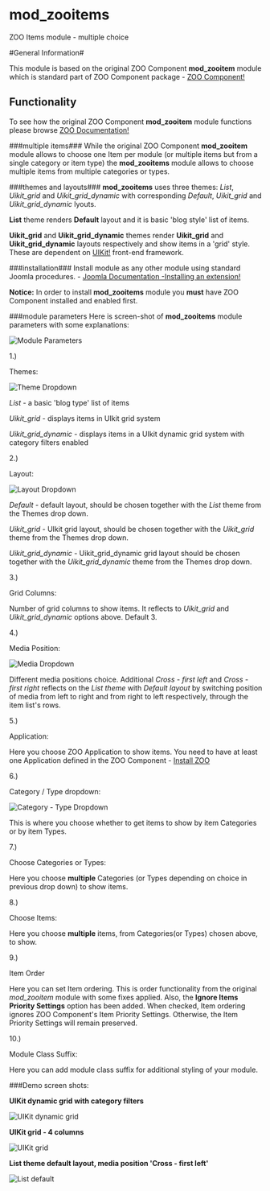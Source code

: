 # mod_zooitems
ZOO Items module - multiple choice

#General Information#

This module is based on the original ZOO Component **mod_zooitem** module which is standard part of ZOO Component package - [ZOO Component!](http://yootheme.com/zoo/)

## Functionality ##

To see how the original ZOO Component **mod_zooitem**  module functions please browse [ZOO Documentation!](http://yootheme.com/zoo/documentation/getting-started/set-up-zoo-item-module)

###multiple items###
While the original ZOO Component **mod_zooitem** module allows to choose one Item per module (or multiple items but from a single category or item type) the **mod_zooitems** module allows to choose multiple items from multiple categories or types.

###themes and layouts###
**mod_zooitems** uses three themes: *List*, *Uikit_grid* and *Uikit_grid_dynamic* with corresponding *Default*, *Uikit_grid* and *Uikit_grid_dynamic* lyouts.
 
 **List** theme renders **Default** layout and it is basic 'blog style' list of items.
 
 **Uikit_grid** and **Uikit_grid_dynamic** themes render **Uikit_grid** and **Uikit_grid_dynamic** layouts respectively and show items in a 'grid' style. These are dependent on [UIKit!](http://getuikit.com/index.html) front-end framework.
 
###installation###
 Install module as any other module using standard Joomla procedures.  - [Joomla Documentation -Installing an extension!](https://docs.joomla.org/Installing_an_extension)
 
 **Notice:** In order to install **mod_zooitems** module you **must** have ZOO Component installed and enabled first.
 
###module parameters
Here is screen-shot of **mod_zooitems** module parameters with some explanations:

![Module Parameters](http://brbaso.com/images/mod_zooitems_doc/module_parameters.jpg)
 
1.)

Themes:

 ![Theme Dropdown](http://brbaso.com/images/mod_zooitems_doc/theme_dropdown.jpg)

*List* -  a basic 'blog type' list of items

*Uikit_grid* - displays items in UIkit grid system

*Uikit_grid_dynamic* - displays items in a UIkit dynamic grid system with category filters enabled


2.)

Layout:

 ![Layout Dropdown](http://brbaso.com/images/mod_zooitems_doc/layout_dropdown.jpg)

*Default* - default layout, should be chosen together with the *List* theme from the Themes drop down.

*Uikit_grid* - UIkit grid layout, should be chosen together with the *Uikit_grid* theme from the Themes drop down.

*Uikit_grid_dynamic* - Uikit_grid_dynamic grid layout should be chosen together with the *Uikit_grid_dynamic* theme from the Themes drop down.


3.)

Grid Columns:

Number of grid columns to show items. It reflects to *Uikit_grid* and *Uikit_grid_dynamic* options above. Default 3.


4.)

Media Position:

 ![Media Dropdown](http://brbaso.com/images/mod_zooitems_doc/mediaposition_dropdown.jpg)

Different media positions choice. Additional *Cross - first left* and *Cross - first right* reflects on the *List theme* with *Default layout* by switching position of media from left to right and from right to left respectively, through the item list's rows.


5.)

Application:

Here you choose ZOO Application to show items. You need to have at least one Application defined in the ZOO Component   - [Install ZOO](http://yootheme.com/zoo/documentation/getting-started/install-zoo) 


6.)

Category / Type dropdown:

 ![Category - Type Dropdown](http://brbaso.com/images/mod_zooitems_doc/categorytypes_dropdown.jpg)

This is where you choose whether to get items to show by item Categories or by item Types.
 

7.) 

Choose Categories or Types:

Here you choose **multiple** Categories (or Types depending on choice in previous drop down) to show items.

8.) 

Choose Items:

Here you choose **multiple** items, from Categories(or Types) chosen above, to show.

9.)

Item Order

Here you can set Item ordering. This is order functionality from the original *mod_zooitem* module with some fixes applied. Also, the **Ignore Items Priority Settings** option has been added. When checked, Item ordering ignores ZOO Component's Item Priority Settings. Otherwise, the Item Priority Settings will remain preserved.
  
10.)


Module Class Suffix:

Here you can add module class suffix for additional styling of your module.

###Demo screen shots:

**UIKit dynamic grid with category filters**

 ![UIKit dynamic grid](http://brbaso.com/images/mod_zooitems_doc/demo-screenshots-grid_dynamic.jpg)
 
**UIKit grid - 4 columns**

 ![UIKit grid](http://brbaso.com/images/mod_zooitems_doc/demo-screenshots-grid-4columns.jpg)
 
 
**List theme default layout, media position 'Cross - first left'**

 ![List default](http://brbaso.com/images/mod_zooitems_doc/demo-screenshots-default-cross-first-left.jpg)
 




